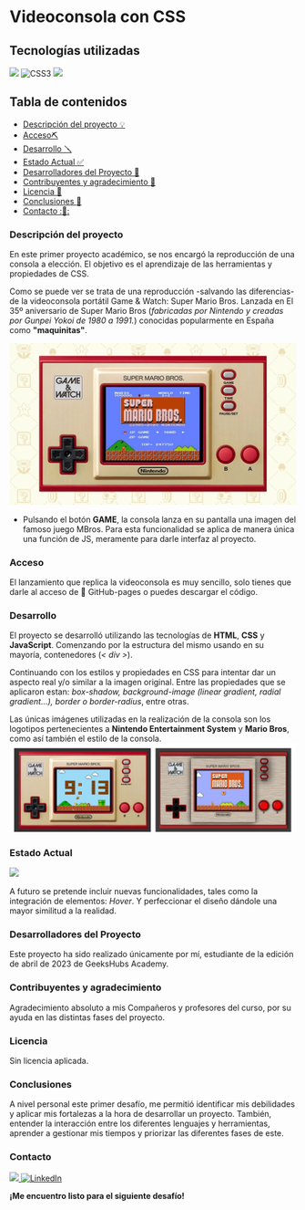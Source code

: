 # Videoconsola con CSS


## Tecnologías utilizadas

<img src="https://img.shields.io/badge/HTML%205-F13D0D?style=for-the-badge&logo=html5&logoColor=white" style="max-width: 100%;"> <img src="https://camo.githubusercontent.com/e6b67b27998fca3bccf4c0ee479fc8f9de09d91f389cccfbe6cb1e29c10cfbd7/68747470733a2f2f696d672e736869656c64732e696f2f62616467652f637373332d2532333135373242362e7376673f7374796c653d666f722d7468652d6261646765266c6f676f3d63737333266c6f676f436f6c6f723d7768697465" alt="CSS3" style="max-width: 100%;"> <img src="https://camo.githubusercontent.com/ecd0d6fc3da2be7f3a92b0a5bb2d8a5ed5a97fba21dc59ae638caa548d79d88d/68747470733a2f2f696d672e736869656c64732e696f2f62616467652f6a61766173636970742d4546443831443f7374796c653d666f722d7468652d6261646765266c6f676f3d6a617661736372697074266c6f676f436f6c6f723d626c61636b" data-canonical-src="https://img.shields.io/badge/javascript-EFD81D?style=for-the-badge&amp;logo=javascript&amp;logoColor=black" style="max-width: 100%;">

## Tabla de contenidos

- [Descripción del proyecto :bulb:](#Descripción-del-proyecto)
- [Acceso⛏️](#Acceso)
- [Desarrollo 🪛](#Desarrollo)
- [Estado Actual :white_check_mark:](#Estado)
- [Desarrolladores del Proyecto :raising_hand:](#Desarrolladores-del-Proyecto)
- [Contribuyentes y agradecimiento :clap:](#Contribuyentes-y-agradecimiento.)
- [Licencia :vertical_traffic_light:](#Licencia)
- [Conclusiones :tada:](#Conclusiones)
- [Contacto ::calling::](#Contacto)



### Descripción del proyecto

En este primer proyecto académico, se nos encargó la reproducción de una consola a elección. El objetivo es el aprendizaje de las herramientas y propiedades de CSS.

Como se puede ver se trata de una reproducción -salvando las diferencias- de la videoconsola portátil Game & Watch: Super Mario Bros. Lanzada en El 35º aniversario de Super Mario Bros (_fabricadas por Nintendo y creadas por Gunpei Yokoi de 1980 a 1991._) conocidas popularmente en España como **"maquinitas"**.

![image](/img/readmeimagen1.webp)

- Pulsando el botón **GAME**, la consola lanza en su pantalla una imagen del famoso juego MBros. Para esta funcionalidad se aplica de manera única una función de JS, meramente para darle interfaz al proyecto.

### Acceso

El lanzamiento que replica la videoconsola es muy sencillo, solo tienes que darle al acceso de :rocket: GitHub-pages o puedes descargar el código.

### Desarrollo

El proyecto se desarrolló utilizando las tecnologías de **HTML**, **CSS** y **JavaScript**. Comenzando por la estructura del mismo usando en su mayoría, contenedores (_< div >_). 

Continuando con los estilos y propiedades en CSS para intentar dar un aspecto real y/o similar a la imagen original. Entre las propiedades que se aplicaron estan:  _box-shadow, background-image (linear gradient, radial gradient...), border o border-radius_, entre otras. 

Las únicas imágenes utilizadas en la realización de la consola son los logotipos pertenecientes a **Nintendo Entertainment System** y **Mario Bros**, como así también el estilo de la consola.
![image](/img/comparacion.png)

### Estado Actual

<img src="https://img.shields.io/badge/FINALIZADO-GREEN?style=for-the-badge&label=ESTADO">

A futuro se pretende incluir nuevas funcionalidades, tales como la integración de elementos: _Hover_. Y perfeccionar el diseño dándole una mayor similitud a la realidad.

### Desarrolladores del Proyecto

Este proyecto ha sido realizado únicamente por mí, estudiante de la edición de abril de 2023 de GeeksHubs Academy.

### Contribuyentes y agradecimiento

Agradecimiento absoluto a mis Compañeros y profesores del curso, por su ayuda en las distintas fases del proyecto.

### Licencia

Sin licencia aplicada.

### Conclusiones 

A nivel personal este primer desafío, me permitió identificar mis debilidades y aplicar mis fortalezas a la hora de desarrollar un proyecto. También, entender la interacción entre los diferentes lenguajes y herramientas, aprender a gestionar mis tiempos y priorizar las diferentes fases de este. 

### Contacto
<a href = "mailto:gonllat@gmail.com"><img src="https://img.shields.io/badge/Gmail-C6362C?style=for-the-badge&logo=gmail&logoColor=white" target="_blank"> [![LinkedIn](https://img.shields.io/badge/-LinkedIn-%230077B5?style=for-the-badge&logo=linkedin&logoColor=white)](https://www.linkedin.com/in/gonzalo-llatser-acuña-6b206a1ba)


**¡Me encuentro listo para el siguiente desafío!**